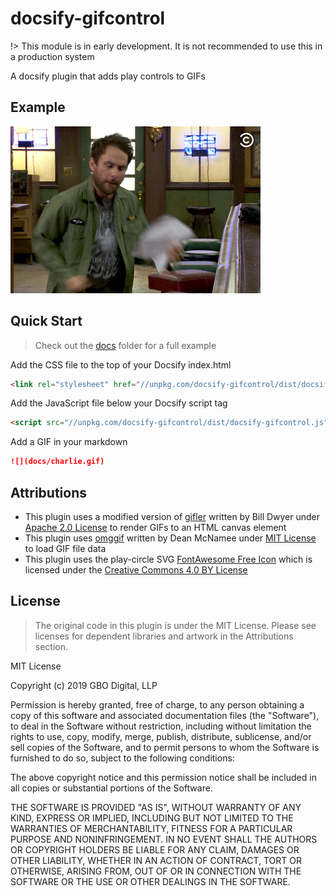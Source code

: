 # docsify-gifcontrol

!> This module is in early development. It is not recommended to use this in a production system

A docsify plugin that adds play controls to GIFs

## Example

![](charlie.gif)

## Quick Start

> Check out the [docs](https://github.com/gbodigital/docsify-gifcontrol/tree/master/docs) folder for a full example

Add the CSS file to the top of your Docsify index.html
```html
<link rel="stylesheet" href="//unpkg.com/docsify-gifcontrol/dist/docsify-gifcontrol.css">
```

Add the JavaScript file below your Docsify script tag
```html
<script src="//unpkg.com/docsify-gifcontrol/dist/docsify-gifcontrol.js"></script>
```

Add a GIF in your markdown
```markdown
![](docs/charlie.gif)
```

## Attributions

- This plugin uses a modified version of [gifler](https://github.com/themadcreator/gifler) written by Bill Dwyer under [Apache 2.0 License](https://opensource.org/licenses/Apache-2.0) to render GIFs to an HTML canvas element
- This plugin uses [omggif](https://github.com/deanm/omggif) written by Dean McNamee under [MIT License](https://opensource.org/licenses/MIT) to load GIF file data 
- This plugin uses the play-circle SVG [FontAwesome Free Icon](https://fontawesome.com) which is licensed under the [Creative Commons 4.0 BY License](https://creativecommons.org/licenses/by/4.0/)

## License

> The original code in this plugin is under the MIT License. Please see licenses for dependent libraries and artwork in the Attributions section.

MIT License

Copyright (c) 2019 GBO Digital, LLP

Permission is hereby granted, free of charge, to any person obtaining a copy
of this software and associated documentation files (the "Software"), to deal
in the Software without restriction, including without limitation the rights
to use, copy, modify, merge, publish, distribute, sublicense, and/or sell
copies of the Software, and to permit persons to whom the Software is
furnished to do so, subject to the following conditions:

The above copyright notice and this permission notice shall be included in all
copies or substantial portions of the Software.

THE SOFTWARE IS PROVIDED "AS IS", WITHOUT WARRANTY OF ANY KIND, EXPRESS OR
IMPLIED, INCLUDING BUT NOT LIMITED TO THE WARRANTIES OF MERCHANTABILITY,
FITNESS FOR A PARTICULAR PURPOSE AND NONINFRINGEMENT. IN NO EVENT SHALL THE
AUTHORS OR COPYRIGHT HOLDERS BE LIABLE FOR ANY CLAIM, DAMAGES OR OTHER
LIABILITY, WHETHER IN AN ACTION OF CONTRACT, TORT OR OTHERWISE, ARISING FROM,
OUT OF OR IN CONNECTION WITH THE SOFTWARE OR THE USE OR OTHER DEALINGS IN THE
SOFTWARE.

